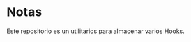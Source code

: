 # Notas

Este repositorio es un utilitarios para almacenar varios Hooks.

```Y poder editarlos y customizarlos a mi conveniencia..